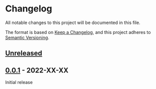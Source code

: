 # Changelog
All notable changes to this project will be documented in this file.

The format is based on [Keep a Changelog](https://keepachangelog.com/en/1.0.0/),
and this project adheres to [Semantic Versioning](https://semver.org/spec/v2.0.0.html).

## [Unreleased]

## [0.0.1] - 2022-XX-XX

Initial release

[Unreleased]: https://github.com/fmatter/writio/compare/v0.0.1...HEAD
[0.0.1]: https://github.com/fmatter/writio/compare/v0.0.1...v0.0.1